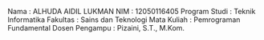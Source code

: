 Nama            : ALHUDA AIDIL LUKMAN
NIM             : 12050116405
Program Studi   : Teknik Informatika
Fakultas        : Sains dan Teknologi
Mata Kuliah     : Pemrograman Fundamental
Dosen Pengampu  : Pizaini, S.T., M.Kom.
